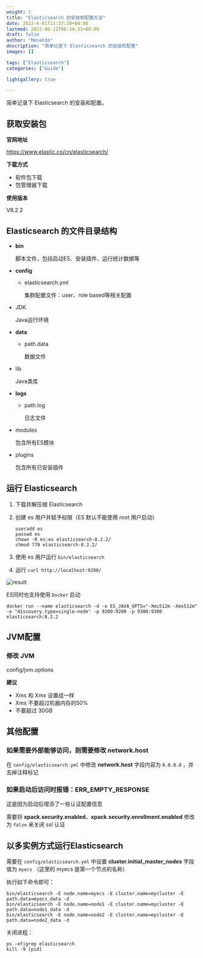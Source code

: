 ```yaml
---
weight: 1
title: "Elasticsearch 的安装和配置方法"
date: 2022-6-01T11:37:20+08:00
lastmod: 2022-06-22T06:34:33+08:00
draft: false
author: "Menah3m"
description: "简单记录下 Elasticsearch 的安装和配置"
images: []

tags: ["Elasticsearch"]
categories: ["Guide"]

lightgallery: true

---
```




简单记录下 Elasticsearch 的安装和配置。

<!--more-->

## 获取安装包

**官网地址**

https://www.elastic.co/cn/elasticsearch/

**下载方式**

- 软件包下载
- 包管理器下载

**使用版本**

V8.2.2



## Elasticsearch 的文件目录结构

- **bin**

  脚本文件，包括启动ES、安装插件、运行统计数据等

- **config**

  - elasticsearch.yml

    集群配置文件：user、role based等相关配置

- JDK

  Java运行环境

- **data**

  - path.data

    数据文件

- lib

  Java类库

- **logs**

  - path.log

    日志文件

- modules

  包含所有ES模块

- plugins

  包含所有已安装插件



## 运行 Elasticsearch

1. 下载并解压缩 Elasticsearch

2. 创建 es 用户并赋予权限（ES 默认不能使用 root 用户启动）

   ```shell
   useradd es
   passwd es
   chown -R es:es elasticsearch-8.2.2/
   chmod 770 elasticsearch-8.2.2/
   ```

3. 使用 es 用户运行 `bin/elasticsearch` 

4. 运行 `curl http://localhost:9200/` 

![result](https://menah3m-image-bucket.oss-cn-chengdu.aliyuncs.com/img/image-20220623113554573-20220623130823304.png)





ES同时也支持使用 `Docker` 启动

```shell
docker run --name elasticsearch -d -e ES_JAVA_OPTS="-Xms512m -Xmx512m" -e "discovery.type=single-node" -p 9200:9200 -p 9300:9300 elasticsearch:8.2.2
```



## JVM配置

### 修改 JVM

config/jvm.options

**建议**

- Xms 和 Xmx 设置成一样
- Xmx 不要超过机器内存的50%
- 不要超过 30GB



## 其他配置

### 如果需要外部能够访问，则需要修改 network.host

在 `config/elasticsearch.yml` 中修改 **network.host** 字段内容为 `0.0.0.0` ，并去掉注释标记



### 如果启动后访问时报错：ERR_EMPTY_RESPONSE

这是因为启动后增添了一些认证配置信息

需要将 **xpack.security.enabled**，**xpack.security.enrollment.enabled** 修改为 `false` 来关闭 ssl 认证



## 以多实例方式运行Elasticsearch



需要在 `config/elasticsearch.yml` 中设置 **cluster.initial_master_nodes** 字段值为 `myecs` （这里的 myecs 是第一个节点的名称）

执行如下命令即可：

```shell
bin/elasticsearch -E node.name=myecs -E cluster.name=mycluster -E path.data=myecs_data -d
bin/elasticsearch -E node.name=node1 -E cluster.name=mycluster -E path.data=node1_data -d
bin/elasticsearch -E node.name=node2 -E cluster.name=mycluster -E path.data=node2_data -d
```



关闭进程：

```shell
ps -ef|grep elasticsearch
kill -9 [pid]
```


